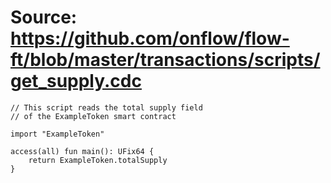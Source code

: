 # Source: https://github.com/onflow/flow-ft/blob/master/transactions/scripts/get_supply.cdc

```
// This script reads the total supply field
// of the ExampleToken smart contract

import "ExampleToken"

access(all) fun main(): UFix64 {
    return ExampleToken.totalSupply
}

```